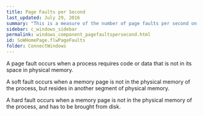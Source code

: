 ```yaml
---
title: Page Faults per Second
last_updated: July 29, 2016
summary: "This is a measure of the number of page faults per second on the system. This value includes soft faults and hard faults."
sidebar: c_windows_sidebar
permalink: windows_component_pagefaultspersecond.html
id: SoWHomePage.flwPageFaults
folder: ConnectWindows
---
```


A page fault occurs when a process requires code or data that is not in its space in physical memory.

A soft fault occurs when a memory page is not in the physical memory of the process, but resides in another segment of physical memory.

A hard fault occurs when a memory page is not in the physical memory of the process, and has to be brought from disk.
